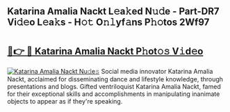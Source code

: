 ## Katarina Amalia Nackt L𝚎a𝚔ed N𝚞𝚍e - Part-DR7 Vi𝚍𝚎o L𝚎a𝚔s - H𝚘𝚝 O𝚗𝚕yf𝚊ns P𝚑𝚘tos 2Wf97

# <h2><a href="http://kfe8h5n.oniu.top/?m=Katarina+Amalia+Nackt">🔗👉 🔴 Katarina Amalia Nackt P𝚑ot𝚘𝚜 V𝚒d𝚎o</a></h2>

[![Katarina Amalia Nackt Nu𝚍e𝚜](https://i.imgur.com/0qMVB7G.gif)](http://kfe8h5n.oniu.top/?m=Katarina+Amalia+Nackt)
Social media innovator Katarina Amalia Nackt, acclaimed for disseminating dance and lifestyle knowledge, through presentations and blogs. Gifted ventriloquist Katarina Amalia Nackt, famed for their exceptional skills and accomplishments in manipulating inanimate objects to appear as if they're speaking.  
